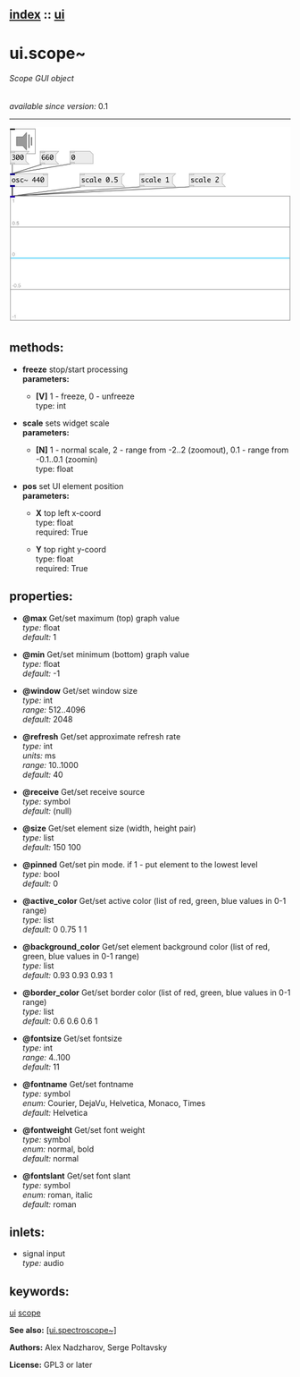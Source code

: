 [index](index.html) :: [ui](category_ui.html)
---

# ui.scope~

###### Scope GUI object

*available since version:* 0.1

---




[![example](../examples/img/ui.scope~.jpg)](../examples/pd/ui.scope~.pd)





## methods:

* **freeze**
stop/start processing<br>
  __parameters:__
  - **[V]** 1 - freeze, 0 - unfreeze<br>
    type: int <br>

* **scale**
sets widget scale<br>
  __parameters:__
  - **[N]** 1 - normal scale, 2 - range from -2..2 (zoomout), 0.1 - range from -0.1..0.1 (zoomin)<br>
    type: float <br>

* **pos**
set UI element position<br>
  __parameters:__
  - **X** top left x-coord<br>
    type: float <br>
    required: True <br>

  - **Y** top right y-coord<br>
    type: float <br>
    required: True <br>




## properties:

* **@max** 
Get/set maximum (top) graph value<br>
_type:_ float<br>
_default:_ 1<br>

* **@min** 
Get/set minimum (bottom) graph value<br>
_type:_ float<br>
_default:_ -1<br>

* **@window** 
Get/set window size<br>
_type:_ int<br>
_range:_ 512..4096<br>
_default:_ 2048<br>

* **@refresh** 
Get/set approximate refresh rate<br>
_type:_ int<br>
_units:_ ms<br>
_range:_ 10..1000<br>
_default:_ 40<br>

* **@receive** 
Get/set receive source<br>
_type:_ symbol<br>
_default:_ (null)<br>

* **@size** 
Get/set element size (width, height pair)<br>
_type:_ list<br>
_default:_ 150 100<br>

* **@pinned** 
Get/set pin mode. if 1 - put element to the lowest level<br>
_type:_ bool<br>
_default:_ 0<br>

* **@active_color** 
Get/set active color (list of red, green, blue values in 0-1 range)<br>
_type:_ list<br>
_default:_ 0 0.75 1 1<br>

* **@background_color** 
Get/set element background color (list of red, green, blue values in 0-1 range)<br>
_type:_ list<br>
_default:_ 0.93 0.93 0.93 1<br>

* **@border_color** 
Get/set border color (list of red, green, blue values in 0-1 range)<br>
_type:_ list<br>
_default:_ 0.6 0.6 0.6 1<br>

* **@fontsize** 
Get/set fontsize<br>
_type:_ int<br>
_range:_ 4..100<br>
_default:_ 11<br>

* **@fontname** 
Get/set fontname<br>
_type:_ symbol<br>
_enum:_ Courier, DejaVu, Helvetica, Monaco, Times<br>
_default:_ Helvetica<br>

* **@fontweight** 
Get/set font weight<br>
_type:_ symbol<br>
_enum:_ normal, bold<br>
_default:_ normal<br>

* **@fontslant** 
Get/set font slant<br>
_type:_ symbol<br>
_enum:_ roman, italic<br>
_default:_ roman<br>



## inlets:

* signal input<br>
_type:_ audio





## keywords:

[ui](keywords/ui.html)
[scope](keywords/scope.html)



**See also:**
[\[ui.spectroscope~\]](ui.spectroscope~.html)




**Authors:** Alex Nadzharov, Serge Poltavsky




**License:** GPL3 or later





